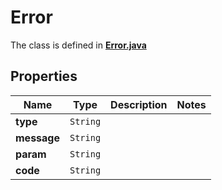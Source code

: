 

# Error

The class is defined in **[Error.java](../../src/main/java/org/openapitools/model/Error.java)**

## Properties

Name | Type | Description | Notes
------------ | ------------- | ------------- | -------------
**type** | `String` |  | 
**message** | `String` |  | 
**param** | `String` |  | 
**code** | `String` |  | 






